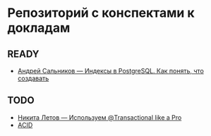 # Репозиторий с конспектами к докладам 

## READY 

* [Андрей Сальников — Индексы в PostgreSQL. Как понять, что создавать](PostgresIndexes.md)


## TODO
* [Никита Летов — Используем @Transactional like a Pro](https://www.youtube.com/watch?v=QZ9rXZT0DlQ)
* [ACID](https://www.youtube.com/watch?v=gOB3hpAVIIQ)
